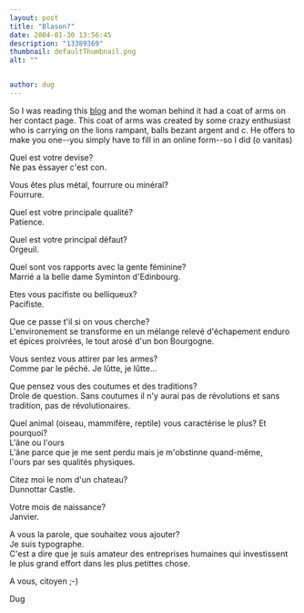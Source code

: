 ```yaml
---
layout: post
title: "Blason?"
date: 2004-01-30 13:56:45
description: "13389369"
thumbnail: defaultThumbnail.png
alt: ""


author: dug
---
```


<p>So I was reading this <a href="http://tetedethon.monblogue.com">blog</a> and the woman behind it had a coat of arms on her contact page. This coat of arms was created by some crazy enthusiast who is carrying on the lions rampant, balls bezant argent and c. He offers to make you one--you simply have to fill in an online form--so I did (o vanitas)</p>

<p>Quel est votre devise?<br /> Ne pas &eacute;ssayer c'est con.</p>

<p>Vous &ecirc;tes plus m&eacute;tal, fourrure ou min&eacute;ral?<br /> Fourrure.</p>

<p>Quel est votre principale qualit&eacute;?<br /> Patience.</p>

<p>Quel est votre principal d&eacute;faut?<br /> Orgeuil.</p>

<p>Quel sont vos rapports avec la gente f&eacute;minine?<br /> Marri&eacute; a la belle dame Syminton d'Edinbourg.</p>

<p>Etes vous pacifiste ou belliqueux?<br /> Pacifiste.</p>

<p>Que ce passe t'il si on vous cherche?<br /> L'environement se transforme en un m&eacute;lange relev&eacute; d'&eacute;chapement enduro et &eacute;pices proivr&eacute;es, le tout aros&eacute; d'un bon Bourgogne.</p>

<p>Vous sentez vous attirer par les armes?<br /> Comme par le p&eacute;ch&eacute;. Je l&ucirc;tte, je l&ucirc;tte...</p>

<p>Que pensez vous des coutumes et des traditions?<br /> Drole de question. Sans coutumes il n'y aurai pas de r&eacute;volutions et sans tradition, pas de r&eacute;volutionaires.</p>

<p>Quel animal (oiseau, mammif&egrave;re, reptile) vous caract&eacute;rise le plus? Et pourquoi?<br /> L'&acirc;ne ou l'ours<br /> L'&acirc;ne parce que je me sent perdu mais je m'obstinne quand-m&ecirc;me,<br /> l'ours par ses qualit&eacute;s physiques.</p>

<p>Citez moi le nom d'un chateau?<br /> Dunnottar Castle.</p>

<p>Votre mois de naissance?<br /> Janvier.</p>

<p>A vous la parole, que souhaitez vous ajouter?<br /> Je suis typographe.<br /> C'est a dire que je suis amateur des entreprises humaines qui investissent le plus grand effort dans les plus petittes chose.</p>

<p>A vous, citoyen ;-)</p>

<p>Dug</p>
